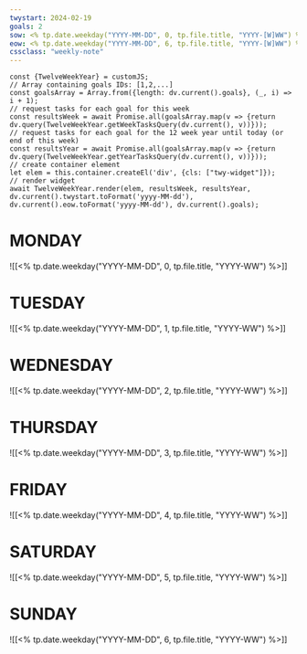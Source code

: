 ```yaml
---
twystart: 2024-02-19
goals: 2
sow: <% tp.date.weekday("YYYY-MM-DD", 0, tp.file.title, "YYYY-[W]WW") %>
eow: <% tp.date.weekday("YYYY-MM-DD", 6, tp.file.title, "YYYY-[W]WW") %>
cssclass: "weekly-note"
---
```


```dataviewjs
const {TwelveWeekYear} = customJS;
// Array containing goals IDs: [1,2,...]
const goalsArray = Array.from({length: dv.current().goals}, (_, i) => i + 1);
// request tasks for each goal for this week
const resultsWeek = await Promise.all(goalsArray.map(v => {return dv.query(TwelveWeekYear.getWeekTasksQuery(dv.current(), v))}));
// request tasks for each goal for the 12 week year until today (or end of this week)
const resultsYear = await Promise.all(goalsArray.map(v => {return dv.query(TwelveWeekYear.getYearTasksQuery(dv.current(), v))}));
// create container element
let elem = this.container.createEl('div', {cls: ["twy-widget"]});
// render widget
await TwelveWeekYear.render(elem, resultsWeek, resultsYear, dv.current().twystart.toFormat('yyyy-MM-dd'), dv.current().eow.toFormat('yyyy-MM-dd'), dv.current().goals);
```
# MONDAY
![[<% tp.date.weekday("YYYY-MM-DD", 0, tp.file.title, "YYYY-WW") %>]]

# TUESDAY
![[<% tp.date.weekday("YYYY-MM-DD", 1, tp.file.title, "YYYY-WW") %>]]

# WEDNESDAY
![[<% tp.date.weekday("YYYY-MM-DD", 2, tp.file.title, "YYYY-WW") %>]]

# THURSDAY
![[<% tp.date.weekday("YYYY-MM-DD", 3, tp.file.title, "YYYY-WW") %>]]

# FRIDAY
![[<% tp.date.weekday("YYYY-MM-DD", 4, tp.file.title, "YYYY-WW") %>]]

# SATURDAY
![[<% tp.date.weekday("YYYY-MM-DD", 5, tp.file.title, "YYYY-WW") %>]]

# SUNDAY
![[<% tp.date.weekday("YYYY-MM-DD", 6, tp.file.title, "YYYY-WW") %>]]
